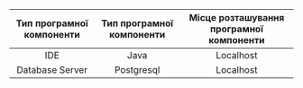 | Тип програмної компоненти | Тип програмної компоненти | Місце розташування програмної компоненти |
|:-------------------------:|:-------------------------:|:----------------------------------------:|
| IDE                       | Java                      | Localhost                                |
| Database Server           | Postgresql                | Localhost                                |

